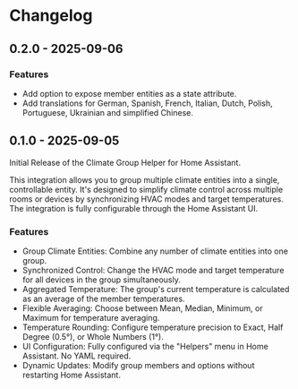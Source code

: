 # Changelog

## 0.2.0 - 2025-09-06

### Features

*   Add option to expose member entities as a state attribute.
*   Add translations for German, Spanish, French, Italian, Dutch, Polish, Portuguese, Ukrainian and simplified Chinese.

## 0.1.0 - 2025-09-05

Initial Release of the Climate Group Helper for Home Assistant.

This integration allows you to group multiple climate entities into a single, controllable entity.
It's designed to simplify climate control across multiple rooms or devices by synchronizing HVAC modes and target temperatures. The integration is fully configurable through the Home Assistant UI.

### Features

*   Group Climate Entities: Combine any number of climate entities into one group.
*   Synchronized Control: Change the HVAC mode and target temperature for all devices in the group simultaneously.
*   Aggregated Temperature: The group's current temperature is calculated as an average of the member temperatures.
*   Flexible Averaging: Choose between Mean, Median, Minimum, or Maximum for temperature averaging.
*   Temperature Rounding: Configure temperature precision to Exact, Half Degree (0.5°), or Whole Numbers (1°).
*   UI Configuration: Fully configured via the "Helpers" menu in Home Assistant. No YAML required.
*   Dynamic Updates: Modify group members and options without restarting Home Assistant.
